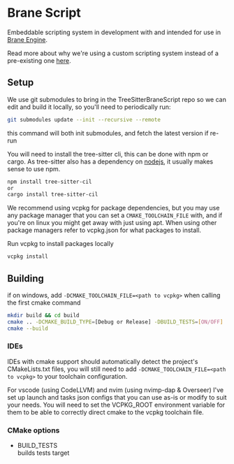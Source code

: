 # Brane Script

Embeddable scripting system in development with and intended for use in [Brane Engine](https://github.com/WireWhiz/BraneEngine).

Read more about why we're using a custom scripting system instead of a pre-existing one [here](https://branereality.github.io/BraneScript/docs/spec/goals).

## Setup

We use git submodules to bring in the TreeSitterBraneScript repo so we can edit and build it locally, so you'll need to periodically run:
```bash
git submodules update --init --recursive --remote
```
this command will both init submodules, and fetch the latest version if re-run

You will need to install the tree-sitter cli, this can be done with npm or cargo.
As tree-sitter also has a dependency on [nodejs](https://nodejs.org/en/download/package-manager), 
it usually makes sense to use npm.

```bash
npm install tree-sitter-cil
or
cargo install tree-sitter-cil
```

We recommend using vcpkg for package dependencies, but you may use any package manager that you can set a `CMAKE_TOOLCHAIN_FILE` with, 
and if you're on linux you might get away with just using apt. When using other package managers refer to vcpkg.json 
for what packages to install.

Run vcpkg to install packages locally
```bash
vcpkg install
```

## Building

if on windows, add `-DCMAKE_TOOLCHAIN_FILE=<path to vcpkg>` when calling the first cmake command

```bash
mkdir build && cd build
cmake .. -DCMAKE_BUILD_TYPE=[Debug or Release] -DBUILD_TESTS=[ON/OFF] 
cmake --build
```

### IDEs 
IDEs with cmake support should automatically detect the project's CMakeLists.txt files, 
you will still need to add `-DCMAKE_TOOLCHAIN_FILE=<path to vcpkg>` to your toolchain configuration.

For vscode (using CodeLLVM) and nvim (using nvimp-dap & Overseer) I've set up launch and tasks json configs that you can use as-is
or modify to suit your needs. You will need to set the VCPKG_ROOT environment variable for them to be able to correctly direct cmake
to the vcpkg toolchain file.

### CMake options
* BUILD_TESTS<br>
builds tests target

